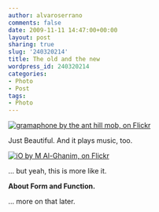 ```yaml
---
author: alvaroserrano
comments: false
date: 2009-11-11 14:47:00+00:00
layout: post
sharing: true
slug: '240320214'
title: The old and the new
wordpress_id: 240320214
categories:
- Photo
- Post
tags:
- Photo
---
```



[![gramaphone by the ant hill mob, on Flickr](https://farm3.staticflickr.com/2727/4070099652_834e823206_b.jpg)](https://www.flickr.com/photos/44085028@N03/4070099652)

Just Beautiful. And it plays music, too.

[![iO by M Al-Ghanim, on Flickr](https://farm4.staticflickr.com/3193/2636791335_3d9ebe6b89_o.jpg)](https://www.flickr.com/photos/weda3eah007/2636791335)

... but yeah, this is more like it.

**About Form and Function.**

… more on that later.